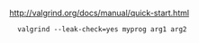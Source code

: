 http://valgrind.org/docs/manual/quick-start.html

```shell
  valgrind --leak-check=yes myprog arg1 arg2
```

